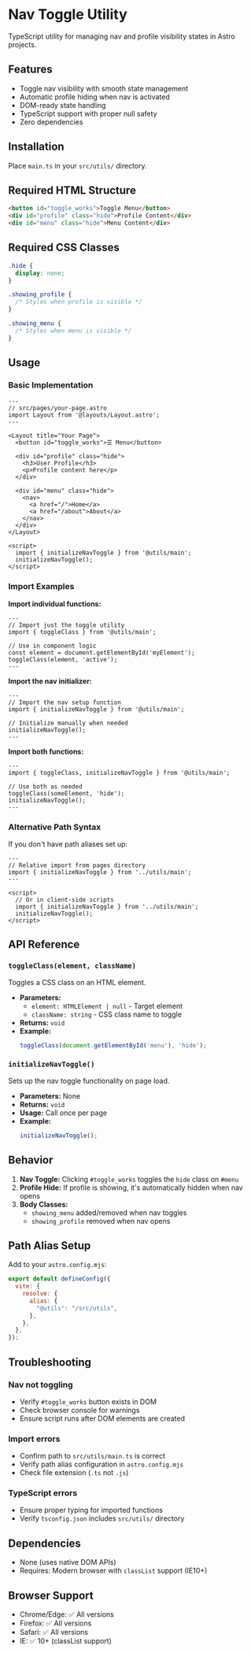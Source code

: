 # Nav Toggle Utility

TypeScript utility for managing nav and profile visibility states in Astro projects.

## Features

- Toggle nav visibility with smooth state management
- Automatic profile hiding when nav is activated
- DOM-ready state handling
- TypeScript support with proper null safety
- Zero dependencies

## Installation

Place `main.ts` in your `src/utils/` directory.

## Required HTML Structure

```html
<button id="toggle_works">Toggle Menu</button>
<div id="profile" class="hide">Profile Content</div>
<div id="menu" class="hide">Menu Content</div>
```

## Required CSS Classes

```css
.hide {
  display: none;
}

.showing_profile {
  /* Styles when profile is visible */
}

.showing_menu {
  /* Styles when menu is visible */
}
```

## Usage

### Basic Implementation

```astro
---
// src/pages/your-page.astro
import Layout from '@layouts/Layout.astro';
---

<Layout title="Your Page">
  <button id="toggle_works">☰ Menu</button>
  
  <div id="profile" class="hide">
    <h3>User Profile</h3>
    <p>Profile content here</p>
  </div>
  
  <div id="menu" class="hide">
    <nav>
      <a href="/">Home</a>
      <a href="/about">About</a>
    </nav>
  </div>
</Layout>

<script>
  import { initializeNavToggle } from '@utils/main';
  initializeNavToggle();
</script>
```

### Import Examples

**Import individual functions:**
```astro
---
// Import just the toggle utility
import { toggleClass } from '@utils/main';

// Use in component logic
const element = document.getElementById('myElement');
toggleClass(element, 'active');
---
```

**Import the nav initializer:**
```astro
---
// Import the nav setup function
import { initializeNavToggle } from '@utils/main';

// Initialize manually when needed
initializeNavToggle();
---
```

**Import both functions:**
```astro
---
import { toggleClass, initializeNavToggle } from '@utils/main';

// Use both as needed
toggleClass(someElement, 'hide');
initializeNavToggle();
---
```

### Alternative Path Syntax

If you don't have path aliases set up:

```astro
---
// Relative import from pages directory
import { initializeNavToggle } from '../utils/main';
---

<script>
  // Or in client-side scripts
  import { initializeNavToggle } from '../utils/main';
  initializeNavToggle();
</script>
```

## API Reference

### `toggleClass(element, className)`

Toggles a CSS class on an HTML element.

- **Parameters:**
  - `element: HTMLElement | null` - Target element
  - `className: string` - CSS class name to toggle
- **Returns:** `void`
- **Example:**
  ```typescript
  toggleClass(document.getElementById('menu'), 'hide');
  ```

### `initializeNavToggle()`

Sets up the nav toggle functionality on page load.

- **Parameters:** None
- **Returns:** `void`
- **Usage:** Call once per page
- **Example:**
  ```typescript
  initializeNavToggle();
  ```

## Behavior

1. **Nav Toggle:** Clicking `#toggle_works` toggles the `hide` class on `#menu`
2. **Profile Hide:** If profile is showing, it's automatically hidden when nav opens
3. **Body Classes:** 
   - `showing_menu` added/removed when nav toggles
   - `showing_profile` removed when nav opens

## Path Alias Setup

Add to your `astro.config.mjs`:

```javascript
export default defineConfig({
  vite: {
    resolve: {
      alias: {
        "@utils": "/src/utils",
      },
    },
  },
});
```

## Troubleshooting

### Nav not toggling
- Verify `#toggle_works` button exists in DOM
- Check browser console for warnings
- Ensure script runs after DOM elements are created

### Import errors
- Confirm path to `src/utils/main.ts` is correct
- Verify path alias configuration in `astro.config.mjs`
- Check file extension (`.ts` not `.js`)

### TypeScript errors
- Ensure proper typing for imported functions
- Verify `tsconfig.json` includes `src/utils/` directory

## Dependencies

- None (uses native DOM APIs)
- Requires: Modern browser with `classList` support (IE10+)

## Browser Support

- Chrome/Edge: ✅ All versions
- Firefox: ✅ All versions  
- Safari: ✅ All versions
- IE: ✅ 10+ (classList support)